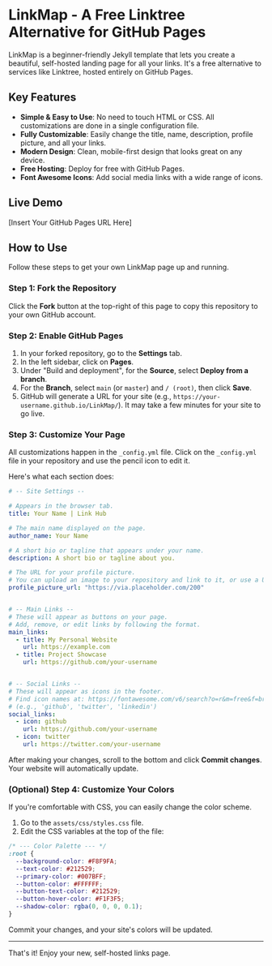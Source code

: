 # LinkMap - A Free Linktree Alternative for GitHub Pages

LinkMap is a beginner-friendly Jekyll template that lets you create a beautiful, self-hosted landing page for all your links. It's a free alternative to services like Linktree, hosted entirely on GitHub Pages.

## Key Features

- **Simple & Easy to Use**: No need to touch HTML or CSS. All customizations are done in a single configuration file.
- **Fully Customizable**: Easily change the title, name, description, profile picture, and all your links.
- **Modern Design**: Clean, mobile-first design that looks great on any device.
- **Free Hosting**: Deploy for free with GitHub Pages.
- **Font Awesome Icons**: Add social media links with a wide range of icons.

## Live Demo

[Insert Your GitHub Pages URL Here]

## How to Use

Follow these steps to get your own LinkMap page up and running.

### Step 1: Fork the Repository

Click the **Fork** button at the top-right of this page to copy this repository to your own GitHub account.

### Step 2: Enable GitHub Pages

1.  In your forked repository, go to the **Settings** tab.
2.  In the left sidebar, click on **Pages**.
3.  Under "Build and deployment", for the **Source**, select **Deploy from a branch**.
4.  For the **Branch**, select `main` (or `master`) and `/ (root)`, then click **Save**.
5.  GitHub will generate a URL for your site (e.g., `https://your-username.github.io/LinkMap/`). It may take a few minutes for your site to go live.

### Step 3: Customize Your Page

All customizations happen in the `_config.yml` file. Click on the `_config.yml` file in your repository and use the pencil icon to edit it.

Here's what each section does:

```yaml
# -- Site Settings --

# Appears in the browser tab.
title: Your Name | Link Hub

# The main name displayed on the page.
author_name: Your Name

# A short bio or tagline that appears under your name.
description: A short bio or tagline about you.

# The URL for your profile picture.
# You can upload an image to your repository and link to it, or use a URL from another site.
profile_picture_url: "https://via.placeholder.com/200"


# -- Main Links --
# These will appear as buttons on your page.
# Add, remove, or edit links by following the format.
main_links:
  - title: My Personal Website
    url: https://example.com
  - title: Project Showcase
    url: https://github.com/your-username


# -- Social Links --
# These will appear as icons in the footer.
# Find icon names at: https://fontawesome.com/v6/search?o=r&m=free&f=brands
# (e.g., 'github', 'twitter', 'linkedin')
social_links:
  - icon: github
    url: https://github.com/your-username
  - icon: twitter
    url: https://twitter.com/your-username
```

After making your changes, scroll to the bottom and click **Commit changes**. Your website will automatically update.

### (Optional) Step 4: Customize Your Colors

If you're comfortable with CSS, you can easily change the color scheme.

1.  Go to the `assets/css/styles.css` file.
2.  Edit the CSS variables at the top of the file:

```css
/* --- Color Palette --- */
:root {
  --background-color: #F8F9FA;
  --text-color: #212529;
  --primary-color: #007BFF;
  --button-color: #FFFFFF;
  --button-text-color: #212529;
  --button-hover-color: #F1F3F5;
  --shadow-color: rgba(0, 0, 0, 0.1);
}
```

Commit your changes, and your site's colors will be updated.

---

That's it! Enjoy your new, self-hosted links page.
